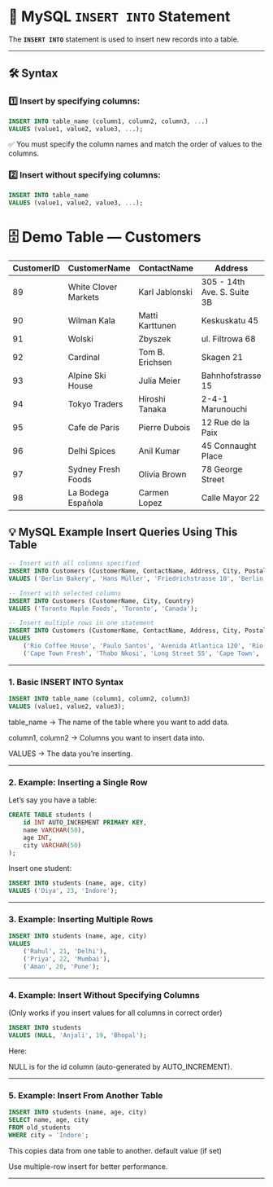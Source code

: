# 📌 MySQL `INSERT INTO` Statement

The **`INSERT INTO`** statement is used to insert new records into a table.

---

## 🛠 Syntax

### 1️⃣ Insert by specifying **columns**:

```sql
INSERT INTO table_name (column1, column2, column3, ...)
VALUES (value1, value2, value3, ...);
```

✅ You must specify the column names and match the order of values to the columns.

### 2️⃣ Insert without specifying columns:

```sql
INSERT INTO table_name
VALUES (value1, value2, value3, ...);
```

# 🗄 Demo Table — Customers

| CustomerID | CustomerName          | ContactName       | Address                          | City      | PostalCode | Country   |
|------------|----------------------|-------------------|-----------------------------------|-----------|------------|-----------|
| 89         | White Clover Markets | Karl Jablonski    | 305 - 14th Ave. S. Suite 3B       | Seattle   | 98128      | USA       |
| 90         | Wilman Kala          | Matti Karttunen   | Keskuskatu 45                     | Helsinki  | 21240      | Finland   |
| 91         | Wolski               | Zbyszek           | ul. Filtrowa 68                   | Walla     | 01-012     | Poland    |
| 92         | Cardinal             | Tom B. Erichsen   | Skagen 21                         | Stavanger | 4006       | Norway    |
| 93         | Alpine Ski House     | Julia Meier       | Bahnhofstrasse 15                 | Zürich    | 8001       | Switzerland|
| 94         | Tokyo Traders        | Hiroshi Tanaka    | 2-4-1 Marunouchi                  | Tokyo     | 100-0005   | Japan     |
| 95         | Cafe de Paris        | Pierre Dubois     | 12 Rue de la Paix                 | Paris     | 75002      | France    |
| 96         | Delhi Spices         | Anil Kumar        | 45 Connaught Place                | New Delhi | 110001     | India     |
| 97         | Sydney Fresh Foods   | Olivia Brown      | 78 George Street                  | Sydney    | 2000       | Australia |
| 98         | La Bodega Española   | Carmen Lopez      | Calle Mayor 22                    | Madrid    | 28013      | Spain     |


## 💡 MySQL Example Insert Queries Using This Table

```sql
-- Insert with all columns specified
INSERT INTO Customers (CustomerName, ContactName, Address, City, PostalCode, Country)
VALUES ('Berlin Bakery', 'Hans Müller', 'Friedrichstrasse 10', 'Berlin', '10117', 'Germany');

-- Insert with selected columns
INSERT INTO Customers (CustomerName, City, Country)
VALUES ('Toronto Maple Foods', 'Toronto', 'Canada');

-- Insert multiple rows in one statement
INSERT INTO Customers (CustomerName, ContactName, Address, City, PostalCode, Country)
VALUES
    ('Rio Coffee House', 'Paulo Santos', 'Avenida Atlantica 120', 'Rio de Janeiro', '22021-001', 'Brazil'),
    ('Cape Town Fresh', 'Thabo Nkosi', 'Long Street 55', 'Cape Town', '8001', 'South Africa');
```

---

### 1. Basic INSERT INTO Syntax

```sql
INSERT INTO table_name (column1, column2, column3)
VALUES (value1, value2, value3);
```

  table_name → The name of the table where you want to add data.

  column1, column2 → Columns you want to insert data into.

  VALUES → The data you’re inserting.

  ---

### 2. Example: Inserting a Single Row

Let’s say you have a table:

```sql
CREATE TABLE students (
    id INT AUTO_INCREMENT PRIMARY KEY,
    name VARCHAR(50),
    age INT,
    city VARCHAR(50)
);
```

Insert one student:

```sql
INSERT INTO students (name, age, city)
VALUES ('Diya', 23, 'Indore');
```

---

### 3. Example: Inserting Multiple Rows

```sql
INSERT INTO students (name, age, city)
VALUES 
    ('Rahul', 21, 'Delhi'),
    ('Priya', 22, 'Mumbai'),
    ('Aman', 20, 'Pune');
```

---

### 4. Example: Insert Without Specifying Columns

(Only works if you insert values for all columns in correct order)

```sql
INSERT INTO students
VALUES (NULL, 'Anjali', 19, 'Bhopal');
```

Here:

  NULL is for the id column (auto-generated by AUTO_INCREMENT).

  ---

### 5. Example: Insert From Another Table

```sql
INSERT INTO students (name, age, city)
SELECT name, age, city
FROM old_students
WHERE city = 'Indore';
```

This copies data from one table to another.
  default value (if set)

   Use multiple-row insert for better performance.

   ---

